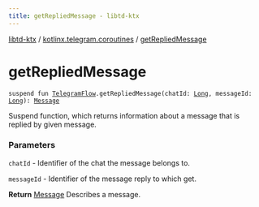 ```yaml
---
title: getRepliedMessage - libtd-ktx
---
```


[libtd-ktx](../index.html) / [kotlinx.telegram.coroutines](index.html) / [getRepliedMessage](./get-replied-message.html)

# getRepliedMessage

`suspend fun `[`TelegramFlow`](../kotlinx.telegram.core/-telegram-flow/index.html)`.getRepliedMessage(chatId: `[`Long`](https://kotlinlang.org/api/latest/jvm/stdlib/kotlin/-long/index.html)`, messageId: `[`Long`](https://kotlinlang.org/api/latest/jvm/stdlib/kotlin/-long/index.html)`): `[`Message`](https://tdlibx.github.io/td/docs/org/drinkless/td/libcore/telegram/TdApi.Message.html)

Suspend function, which returns information about a message that is replied by given message.

### Parameters

`chatId` - Identifier of the chat the message belongs to.

`messageId` - Identifier of the message reply to which get.

**Return**
[Message](https://tdlibx.github.io/td/docs/org/drinkless/td/libcore/telegram/TdApi.Message.html) Describes a message.

